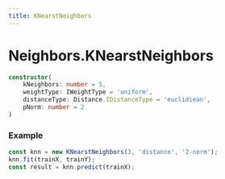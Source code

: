 ```yaml
---
title: KNearstNeighbors
---
```


# Neighbors.KNearstNeighbors

```ts
constructor(
    kNeighbors: number = 5,
    weightType: IWeightType = 'uniform',
    distanceType: Distance.IDistanceType = 'euclidiean',
    pNorm: number = 2
)
```

### Example
```ts
const knn = new KNearstNeighbors(3, 'distance', '2-norm');
knn.fit(trainX, trainY);
const result = knn.predict(trainX);
```
